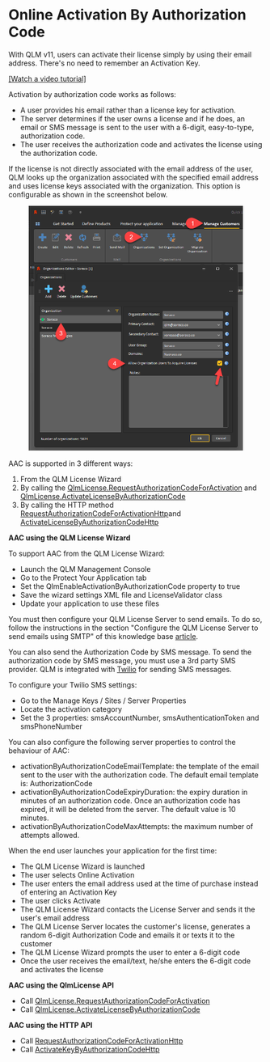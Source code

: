 # Online Activation By Authorization Code

With QLM v11, users can activate their license simply by using their email address. There's no need to remember an Activation Key.

[\[Watch a video tutorial\]](http://www.screencast.com/users/Soraco/folders/Quick%20License%20Manager%2011/media/bd4fd5ad-bec0-456a-99b3-195ada53dec1)

Activation by authorization code works as follows:

* A user provides his email rather than a license key for activation.
* The server determines if the user owns a license and if he does, an email or SMS message is sent to the user with a 6-digit, easy-to-type, authorization code.
* The user receives the authorization code and activates the license using the authorization code.

If the license is not directly associated with the email address of the user, QLM looks up the organization associated with the specified email address and uses license keys associated with the organization. This option is configurable as shown in the screenshot below.

<figure><img src="../../.gitbook/assets/image (1) (1) (1) (1) (1).png" alt=""><figcaption></figcaption></figure>



AAC is supported in 3 different ways:

1. From the QLM License Wizard
2. By calling the [QlmLicense.RequestAuthorizationCodeForActivation](../../api-reference/qlmlicense/application-methods/requestauthorizationcodeforactivation.md) and [QlmLicense.ActivateLicenseByAuthorizationCode](../../api-reference/qlmlicense/application-methods/activatelicensebyauthorizationcode.md)
3. By calling the HTTP method [RequestAuthorizationCodeForActivationHttp](../../api-reference/http-methods/requestauthorizationcodeforactivationhttp.md)and [ActivateLicenseByAuthorizationCodeHttp](../../api-reference/http-methods/activatekeybyauthorizationcodehttp.md)

**AAC using the QLM License Wizard**

To support AAC from the QLM License Wizard:

* Launch the QLM Management Console
* Go to the Protect Your Application tab
* Set the QlmEnableActivationByAuthorizationCode property to true
* Save the wizard settings XML file and LicenseValidator class
* Update your application to use these files

You must then configure your QLM License Server to send emails. To do so, follow the instructions in the section "Configure the QLM License Server to send emails using SMTP" of this knowledge base [article](../../email-framework/configuration/how-to-configure-qlm-to-send-mail-using-smtp.md).

You can also send the Authorization Code by SMS message. To send the authorization code by SMS message, you must use a 3rd party SMS provider. QLM is integrated with [Twilio](https://www.twilio.com/) for sending SMS messages.

To configure your Twilio SMS settings:

* Go to the Manage Keys / Sites / Server Properties
* Locate the activation category
* Set the 3 properties: smsAccountNumber, smsAuthenticationToken and smsPhoneNumber

You can also configure the following server properties to control the behaviour of AAC:

* activationByAuthorizationCodeEmailTemplate: the template of the email sent to the user with the authorization code. The default email template is: AuthorizationCode
* &#x20;activationByAuthorizationCodeExpiryDuration: the expiry duration in minutes of an authorization code. Once an authorization code has expired, it will be deleted from the server. The default value is 10 minutes.
* activationByAuthorizationCodeMaxAttempts: the maximum number of attempts allowed.&#x20;

When the end user launches your application for the first time:

* The QLM License Wizard is launched
* The user selects Online Activation
* The user enters the email address used at the time of purchase instead of entering an Activation Key
* The user clicks Activate
* The QLM License Wizard contacts the License Server and sends it the user's email address
* The QLM License Server locates the customer's license, generates a random 6-digit Authorization Code and emails it or texts it to the customer
* The QLM License Wizard prompts the user to enter a 6-digit code
* Once the user receives the email/text, he/she enters the 6-digit code and activates the license

**AAC using the QlmLicense API**

* Call [QlmLicense.RequestAuthorizationCodeForActivation](../../api-reference/qlmlicense/application-methods/requestauthorizationcodeforactivation.md)
* Call [QlmLicense.ActivateLicenseByAuthorizationCode](../../api-reference/qlmlicense/application-methods/activatelicensebyauthorizationcode.md)

&#x20;**AAC using the HTTP API**

* Call [RequestAuthorizationCodeForActivationHttp](../../api-reference/http-methods/requestauthorizationcodeforactivationhttp.md)
* Call [ActivateKeyByAuthorizationCodeHttp](../../api-reference/http-methods/activatekeybyauthorizationcodehttp.md)
